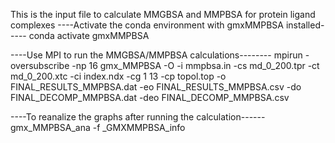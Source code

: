 This is the input file to calculate MMGBSA and MMPBSA for protein ligand complexes
----Activate the conda environment with gmxMMPBSA installed-----
conda activate gmxMMPBSA

----Use MPI to run the MMGBSA/MMPBSA calculations--------
mpirun -oversubscribe -np 16 gmx_MMPBSA -O -i mmpbsa.in -cs md_0_200.tpr -ct md_0_200.xtc -ci index.ndx -cg 1 13 -cp topol.top -o FINAL_RESULTS_MMPBSA.dat -eo FINAL_RESULTS_MMPBSA.csv -do FINAL_DECOMP_MMPBSA.dat -deo FINAL_DECOMP_MMPBSA.csv

----To reanalize the graphs after running the calculation------
gmx_MMPBSA_ana -f _GMXMMPBSA_info
